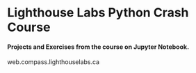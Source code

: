 # Lighthouse Labs Python Crash Course
<h4> Projects and Exercises from the course on Jupyter Notebook. </h4>
web.compass.lighthouselabs.ca 

